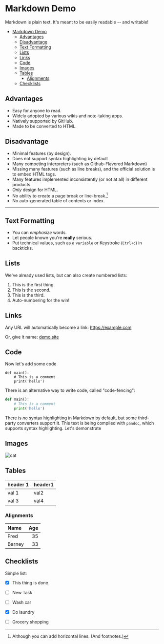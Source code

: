 # Markdown Demo

Markdown is plain text. It's meant to be easily readable -- and writable!

<!-- TOC -->
* [Markdown Demo](#markdown-demo)
  * [Advantages](#advantages)
  * [Disadvantage](#disadvantage)
  * [Text Formatting](#text-formatting)
  * [Lists](#lists)
  * [Links](#links)
  * [Code](#code)
  * [Images](#images)
  * [Tables](#tables)
    * [Alignments](#alignments)
  * [Checklists](#checklists)
<!-- TOC -->

## Advantages

* Easy for anyone to read.
* Widely adopted by various wikis and note-taking apps.
* Natively supported by GitHub.
* Made to be converted to HTML.

## Disadvantage

* Minimal features (by design).
* Does not support syntax highlighting by default
* Many competing interpreters (such as Github-Flavored Markdown)
* Missing many features (such as line breaks), and the official solution is to embed HTML tags.
* Many features implemented inconsistently (or not at all) in different products.
* _Only_ design for HTML.
* No ability to create a page break or line-break.[^1]
* No auto-generated table of contents or index.

[^1]: Although you can add horizontal lines. (And footnotes.)

---

## Text Formatting

* You can *emphasize* words.
* Let people known you're **really** serious.
* Put technical values, such as a `variable` or Keystroke (`Ctrl+c`) in backticks.

## Lists

We've already used lists, but can also create numbered lists:

1. This is the first thing. 
2. This is the second.
3. This is the third.
4. Auto-numbering for the win!

## Links

Any URL will automatically become a link: https://example.com

Or, give it name: [demo site](https://example.com)


## Code

Now let's add some code

    def main():
        # This is a comment
        print('hello')

There is an alternative way to write code, called "code-fencing":

```python
def main():
    # This is a comment
    print('hello')
```

There is _no_ syntax highlighting in Markdown by default, but some third-party converters support it. This text is being compiled with `pandoc`, which supports syntax highlighting. Let's demonstrate

## Images

![cat](https://aoeus.com/Lucifer.png)

## Tables

| header 1 | header1 |
|----------|---------|
| val 1    | val2    |
| val 3    | val4    |

### Alignments
| Name   | Age |
|:-------|----:|
| Fred   |  35 |
| Barney |  33 |


## Checklists

Simple list:

- [x] This thing is done
- [ ] New Task
- [ ] Wash car
- [x] Do laundry
- [ ] Grocery shopping

